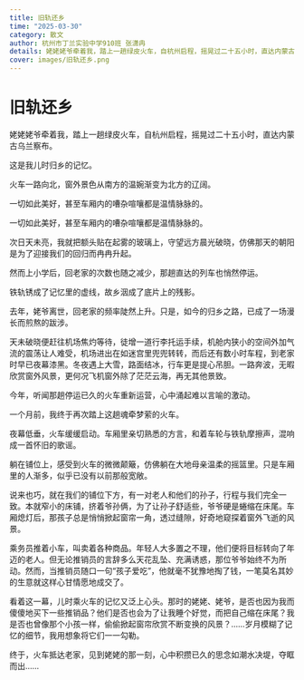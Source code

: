```yaml
---
title: 旧轨还乡
time: "2025-03-30"
category: 散文
author: 杭州市丁兰实验中学910班 张潇冉
details: 姥姥姥爷牵着我，踏上一趟绿皮火车，自杭州启程，摇晃过二十五小时，直达内蒙古乌兰察布。
cover: images/旧轨还乡.png
---
```


# 旧轨还乡

姥姥姥爷牵着我，踏上一趟绿皮火车，自杭州启程，摇晃过二十五小时，直达内蒙古乌兰察布。

这是我儿时归乡的记忆。

火车一路向北，窗外景色从南方的温婉渐变为北方的辽阔。

一切如此美好，甚至车厢内的嘈杂喧嚷都是温情脉脉的。

一切如此美好，甚至车厢内的嘈杂喧嚷都是温情脉脉的。

次日天未亮，我就把额头贴在起雾的玻璃上，守望远方晨光破晓，仿佛那天的朝阳是为了迎接我们的回归而冉冉升起。

然而上小学后，回老家的次数也随之减少，那趟直达的列车也悄然停运。

铁轨锈成了记忆里的虚线，故乡洇成了底片上的残影。

去年，姥爷离世，回老家的频率陡然上升。只是，如今的归乡之路，已成了一场漫长而煎熬的跋涉。

天未破晓便赶往机场焦灼等待，徒增一道行李托运手续，机舱内狭小的空间外加气流的震荡让人难受，机场进出在如迷宫里兜兜转转，而后还有数小时车程，到老家时早已夜幕漆黑。冬夜遇上大雪，路面结冰，行车更是提心吊胆。一路奔波，无暇欣赏窗外风景，更何况飞机窗外除了茫茫云海，再无其他景致。

今年，听闻那趟停运已久的火车重新运营，心中涌起难以言喻的激动。

一个月前，我终于再次踏上这趟魂牵梦萦的火车。

夜幕低垂，火车缓缓启动。车厢里亲切熟悉的方言，和着车轮与铁轨摩擦声，混响成一首怀旧的歌谣。

躺在铺位上，感受到火车的微微颠簸，仿佛躺在大地母亲温柔的摇篮里。只是车厢里的人渐多，似乎已没有以前那般宽敞。

说来也巧，就在我们的铺位下方，有一对老人和他们的孙子，行程与我们完全一致。本就窄小的床铺，挤着爷孙俩，为了让孙子舒适些，爷爷硬是蜷缩在床尾。车厢熄灯后，那孩子总是悄悄掀起窗帘一角，透过缝隙，好奇地窥探着窗外飞逝的风景。

乘务员推着小车，叫卖着各种商品。年轻人大多置之不理，他们便将目标转向了年迈的老人。但无论推销员的言辞多么天花乱坠、充满诱惑，那位爷爷始终不为所动。然而，当推销员随口一句“孩子爱吃”，他就毫不犹豫地掏了钱，一笔莫名其妙的生意就这样心甘情愿地成交了。

看着这一幕，儿时乘火车的记忆又泛上心头。那时的姥姥、姥爷，是否也因为我而傻傻地买下一些推销品？他们是否也会为了让我睡个好觉，而把自己缩在床尾？我是否也曾像那个小孩一样，偷偷掀起窗帘欣赏不断变换的风景？……岁月模糊了记忆的细节，我用想象将它们一一勾勒。

终于，火车抵达老家，见到姥姥的那一刻，心中积攒已久的思念如潮水决堤，夺眶而出……

